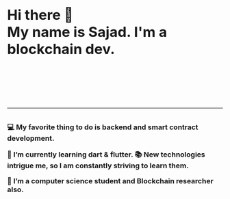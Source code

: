 ### **<h1>Hi there 👋<br>My name is Sajad. I'm a blockchain dev.<h1><br><hr>**



💻 My favorite thing to do is backend 
and smart contract development.

🌱 I’m currently learning dart & flutter.
📚 New technologies intrigue me, so I am constantly striving to learn them.

🔴 I’m a computer science student and Blockchain researcher also.

